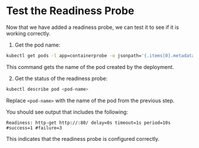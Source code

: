 # Test the Readiness Probe

Now that we have added a readiness probe, we can test it to see if it is working correctly.

1. Get the pod name:

```bash
kubectl get pods -l app=containerprobe -o jsonpath='{.items[0].metadata.name}'
```

This command gets the name of the pod created by the deployment.

2. Get the status of the readiness probe:

```bash
kubectl describe pod <pod-name>
```

Replace `<pod-name>` with the name of the pod from the previous step.

You should see output that includes the following:

```
Readiness: http-get http://:80/ delay=0s timeout=1s period=10s #success=1 #failure=3
```

This indicates that the readiness probe is configured correctly.
